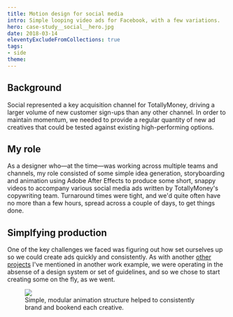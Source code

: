 ```yaml
---
title: Motion design for social media
intro: Simple looping video ads for Facebook, with a few variations.
hero: case-study__social__hero.jpg
date: 2018-03-14
eleventyExcludeFromCollections: true
tags: 
- side
theme: 
---
```


## Background

Social represented a key acquisition channel for TotallyMoney, driving a larger volume of new customer sign-ups than any other channel. In order to maintain momentum, we needed to provide a regular quantity of new ad creatives that could be tested against existing high-performing options.
	
## My role

As a designer who—at the time—was working across multiple teams and channels, my role consisted of some simple idea generation, storyboarding and animation using Adobe After Effects to produce some short, snappy videos to accompany various social media ads written by TotallyMoney's copywriting team. Turnaround times were tight, and we'd quite often have no more than a few hours, spread across a couple of days, to get things done.

## Simplfying production

One of the key challenges we faced was figuring out how set ourselves up so we could create ads quickly and consistently. As with another [other projects](/journal/product-launch-event/) I've mentioned in another work example, we were operating in the absense of a design system or set of guidelines, and so we chose to start creating some on the fly, as we went. 

<figure>
	<img src="/_assets/img/case-study__social__structure.jpg" />
    <figcaption>Simple, modular animation structure helped to consistently brand and bookend each creative.</figcaption>
</figure>




